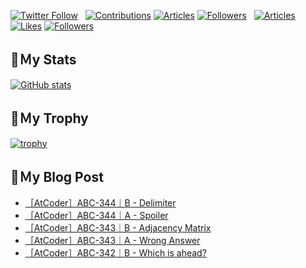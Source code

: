 [![Twitter Follow](https://img.shields.io/twitter/follow/hyperdb?label=twitter&logo=twitter&style=plastic)](https://twitter.com/hyperdb)
&nbsp;
[![Contributions](https://badgen.org/img/qiita/hyperdb/contributions?style=plastic)](https://qiita.com/hyperdb)
[![Articles](https://badgen.org/img/qiita/hyperdb/articles?style=plastic)](https://qiita.com/hyperdb)
[![Followers](https://badgen.org/img/qiita/hyperdb/followers?style=plastic)](https://qiita.com/hyperdb)
&nbsp;
[![Articles](https://badgen.org/img/zenn/hyperdb/articles)](https://zenn.dev/hyperdb)
[![Likes](https://badgen.org/img/zenn/hyperdb/likes?style=plastic)](https://zenn.dev/hyperdb)
[![Followers](https://badgen.org/img/zenn/hyperdb/followers?style=plastic)](https://zenn.dev/hyperdb)

## 🔖Ｍy Stats

[![GitHub stats](https://github-readme-stats-eight-theta.vercel.app/api?username=hyperdb&theme=radical&count_private=true&show_icons=true)](https://github.com/anuraghazra/github-readme-stats)

## 🔖Ｍy Trophy

[![trophy](https://github-profile-trophy.vercel.app/?username=hyperdb&theme=onedark)](https://github.com/ryo-ma/github-profile-trophy)

## 🔖Ｍy Blog Post

<!-- BLOG-POST-LIST:START -->
- [［AtCoder］ABC-344｜B - Delimiter](https://zenn.dev/hyperdb/articles/e8d91d92ae776f)
- [［AtCoder］ABC-344｜A - Spoiler](https://zenn.dev/hyperdb/articles/082ef7ab77cccd)
- [［AtCoder］ABC-343｜B - Adjacency Matrix](https://zenn.dev/hyperdb/articles/73b80b3c39fdde)
- [［AtCoder］ABC-343｜A - Wrong Answer](https://zenn.dev/hyperdb/articles/636a8121f9bfc5)
- [［AtCoder］ABC-342｜B - Which is ahead?](https://zenn.dev/hyperdb/articles/ca74b06adf060e)
<!-- BLOG-POST-LIST:END -->
